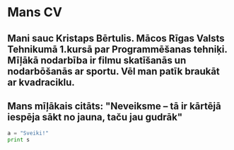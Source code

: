 # Mans CV

## Mani sauc Kristaps Bērtulis. Mācos Rīgas Valsts Tehnikumā 1.kursā par Programmēšanas tehniķi. Mīļākā nodarbība ir filmu skatīšanās un nodarbōšanās ar sportu. Vēl man patīk braukāt ar kvadraciklu.

## Mans mīļākais citāts: **"Neveiksme – tā ir kārtējā iespēja sākt no jauna, taču jau gudrāk"**

```python
a = "Sveiki!"
print s
```
